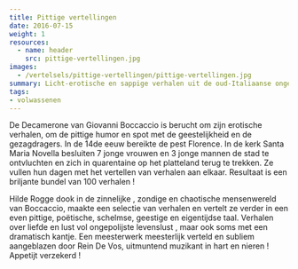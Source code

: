 ```yaml
---
title: Pittige vertellingen
date: 2016-07-15
weight: 1
resources:
  - name: header
    src: pittige-vertellingen.jpg
images:
  - /vertelsels/pittige-vertellingen/pittige-vertellingen.jpg
summary: Licht-erotische en sappige verhalen uit de oud-Italiaanse ongekuiste ‘Decamerone’ van Giovanni Boccaccio
tags:
- volwassenen
---
```


De Decamerone van Giovanni Boccaccio is berucht om zijn erotische verhalen, om de pittige humor en spot met de geestelijkheid en de gezagdragers.
In de 14de eeuw bereikte de pest Florence. 
In de kerk Santa Maria Novella besluiten 7 jonge vrouwen en 3 jonge mannen de stad te ontvluchten en zich in quarentaine op het platteland terug te trekken.
Ze vullen hun dagen met het vertellen van verhalen aan elkaar.
Resultaat is een briljante bundel van 100 verhalen !

Hilde Rogge dook in de zinnelijke , zondige en chaotische mensenwereld van Boccaccio, maakte een selectie van verhalen en vertelt ze verder in een even pittige, poëtische, schelmse, geestige en eigentijdse taal.
Verhalen over liefde en lust vol ongepolijste levenslust , maar ook soms met een dramatisch kantje.
Een meesterwerk meesterlijk verteld en subliem aangeblazen door Rein De Vos, uitmuntend muzikant in hart en nieren ! Appetijt verzekerd !


